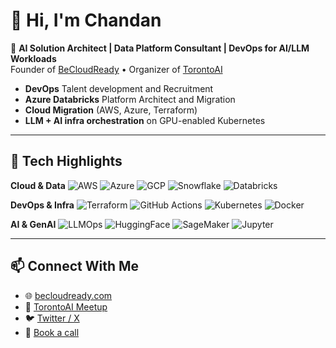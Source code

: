 # 👋 Hi, I'm Chandan

🚀 **AI Solution Architect | Data Platform Consultant | DevOps for AI/LLM Workloads**  
Founder of [BeCloudReady](https://becloudready.com) • Organizer of [TorontoAI](https://meetup.com/torontoai)

- **DevOps** Talent development and Recruitment 
- **Azure Databricks** Platform Architect and Migration
- **Cloud Migration** (AWS, Azure, Terraform)
- **LLM + AI infra orchestration** on GPU-enabled Kubernetes


---

## 🔧 Tech Highlights

**Cloud & Data**
![AWS](https://img.shields.io/badge/AWS-232F3E?style=flat&logo=amazonaws&logoColor=white)
![Azure](https://img.shields.io/badge/Azure-0078D4?style=flat&logo=microsoftazure&logoColor=white)
![GCP](https://img.shields.io/badge/GCP-4285F4?style=flat&logo=googlecloud&logoColor=white)
![Snowflake](https://img.shields.io/badge/Snowflake-56B9EB?style=flat&logo=snowflake&logoColor=white)
![Databricks](https://img.shields.io/badge/Databricks-F25022?style=flat&logo=databricks&logoColor=white)

**DevOps & Infra**
![Terraform](https://img.shields.io/badge/Terraform-623CE4?style=flat&logo=terraform&logoColor=white)
![GitHub Actions](https://img.shields.io/badge/GitHub%20Actions-2088FF?style=flat&logo=githubactions&logoColor=white)
![Kubernetes](https://img.shields.io/badge/Kubernetes-326CE5?style=flat&logo=kubernetes&logoColor=white)
![Docker](https://img.shields.io/badge/Docker-2496ED?style=flat&logo=docker&logoColor=white)

**AI & GenAI**
![LLMOps](https://img.shields.io/badge/LLMOps-8A2BE2?style=flat)
![HuggingFace](https://img.shields.io/badge/Huggingface-FFD21F?style=flat&logo=huggingface&logoColor=black)
![SageMaker](https://img.shields.io/badge/SageMaker-FF9900?style=flat)
![Jupyter](https://img.shields.io/badge/Jupyter-F37626?style=flat&logo=jupyter&logoColor=white)

---

## 📫 Connect With Me

- 🌐 [becloudready.com](https://becloudready.com)
- 🧠 [TorontoAI Meetup](https://meetup.com/torontoai)
- 🐦 [Twitter / X](https://x.com/_kchandan)
- 📅 [Book a call](https://outlook.office.com/book/MyCal@becloudready.com)
